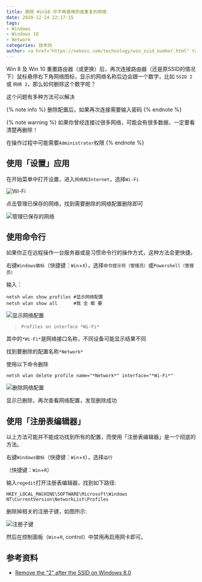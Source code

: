 ```yaml
---
title: 删除 Win10 中不再使用的或重复的网络
date: 2020-12-24 22:17:15
tags:
- Windows
- Windows 10
- Network
categories: 技术向
author: <a href="https://nekosc.com/technology/win_ssid_number.html" target="_blank" rel="external noopenner nofollow">零件</a> 欠陥電気使用<a href="https://creativecommons.org/licenses/by-nc-sa/4.0/deed.zh" rel="noopener" target="_blank" data-pjax-state=""><i class="fab fa-fw fa-creative-commons"></i>BY-NC-SA 4.0</a>许可协议转载并修改增加了部分内容
---
```


Win 8 及 Win 10 重置路由器（或更换）后，再次连接路由器（还是原SSID的情况下）鼠标悬停右下角网络图标，显示的网络名称后边会跟一个数字，比如 `SSID 2` 或 `网络 2`，那么如何删除这个数字呢？
<!-- more -->

这个问题有多种方法可以解决

{% note info %}
删除配置后，如果再次连接需要输入密码
{% endnote %}

{% note warning %}
如果你曾经连接过很多网络，可能会有很多数据，一定要看清楚再删除！

在操作过程中可能需要`Administrator`权限
{% endnote %}

## 使用「设置」应用

在开始菜单中打开设置，进入`网络和Internet`，选择`Wi-Fi`

![Wi-Fi](Settings-Network.png)

点击管理已保存的网络，找到需要删除的网络配置删除即可

![管理已保存的网络](Settings-Network-Forget.png)

## 使用命令行

如果你正在远程操作一台服务器或是习惯命令行的操作方式，这种方法会更快捷。

右键`Windows徽标`（快捷键：`Win`+`X`），选择`命令提示符（管理员）`或`Powershell（管理员）`

输入：

```shell
netsh wlan show profiles #显示网络配置
netsh wlan show all      #我 全 都 要
```

![显示网络配置](netsh-show.png)

> `Profiles on interface *Wi-Fi*`

其中的`*Wi-Fi*`是网络接口名称，不同设备可能显示结果不同

找到要删除的配置名称`*Network*`

使用以下命令删除

```shell
netsh wlan delete profile name="*Network*" interface="*Wi-Fi*"
```

![删除网络配置](netsh-delete.png)

显示已删除，再次查看网络配置，发现删除成功

## 使用「注册表编辑器」

以上方法可能并不能成功找到所有的配置，而使用「注册表编辑器」是一个彻底的方法。

右键`Windows徽标`（快捷键：`Win`+`X`），选择`运行`

（快捷键：`Win`+`R`）

输入`regedit`打开注册表编辑器，找到如下路径:

```text
HKEY_LOCAL_MACHINE\SOFTWARE\Microsoft\Windows NT\CurrentVersion\NetworkList\Profiles
```

删除掉相关的注册子键，如图所示:

![注册子键](regedit.png)

然后在控制面板（`Win`+`R`, control）中禁用再启用网卡即可。

## 参考资料

- [Remove the “2” after the SSID on Windows 8.0
](https://superuser.com/questions/850438/remove-the-2-after-the-ssid-on-windows-8-0)
